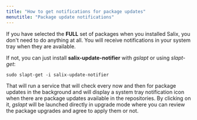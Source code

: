 ```yaml
---
title: "How to get notifications for package updates"
menutitle: "Package update notifications"
---
```


If you have selected the **FULL** set of packages when you installed
Salix, you don't need to do anything at all. You will receive
notifications in your system tray when they are available.

If not, you can just install **salix-update-notifier** with *gslapt* or
using *slapt-get*:

```
sudo slapt-get -i salix-update-notifier
```

That will run a service that will check every now and then for package
updates in the background and will display a system tray notification
icon when there are package updates available in the repositories. By
clicking on it, *gslapt* will be launched directly in upgrade mode where
you can review the package upgrades and agree to apply them or not.

